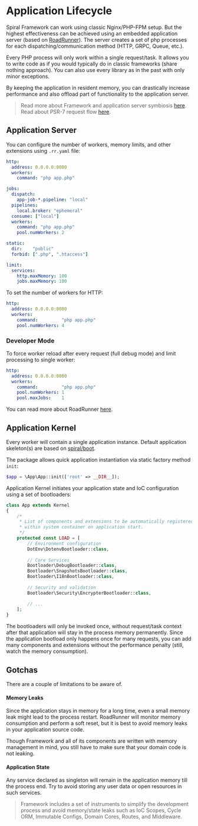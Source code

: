# Application Lifecycle
Spiral Framework can work using classic Nginx/PHP-FPM setup. But the highest effectiveness can be achieved using an embedded application server (based on [RoadRunner](https://roadrunner.dev/)). The server creates a set of php processes for each dispatching/communication method (HTTP, GRPC, Queue, etc.).

Every PHP process will only work within a single request/task. It allows you to write code as if you would typically do in classic frameworks (share nothing approach). You can also use every library as in the past with only minor exceptions.

By keeping the application in resident memory, you can drastically increase performance and also offload part of functionality to the application server.

> Read more about Framework and application server symbiosis [here](/framework/design.md). Read about PSR-7 request flow [here](/http/lifecycle.md).

## Application Server
You can configure the number of workers, memory limits, and other extensions using `.rr.yaml` file:

```yaml
http:
  address: 0.0.0.0:8080
  workers:
    command: "php app.php"

jobs:
  dispatch:
    app-job-*.pipeline: "local"
  pipelines:
    local.broker: "ephemeral"
  consume: ["local"]
  workers:
    command: "php app.php"
    pool.numWorkers: 2

static:
  dir:    "public"
  forbid: [".php", ".htaccess"]

limit:
  services:
    http.maxMemory: 100
    jobs.maxMemory: 100
```

To set the number of workers for HTTP:

```yaml
http:
  address: 0.0.0.0:8080
  workers:
    command:         "php app.php"
    pool.numWorkers: 4
```

### Developer Mode
To force worker reload after every request (full debug mode) and limit processing to single worker:

```yaml
http:
  address: 0.0.0.0:8080
  workers:
    command:         "php app.php"
    pool.numWorkers: 1
    pool.maxJobs:    1
```

You can read more about RoadRunner [here](https://roadrunner.dev/docs).

## Application Kernel
Every worker will contain a single application instance. Default application skeleton(s) are based 
on [spiral/boot](https://github.com/spiral/boot).

The package allows quick application instantiation via static factory method `init`:

```php
$app = \App\App::init(['root' => __DIR__]);
```

Application Kernel initiates your application state and IoC configuration using a set of bootloaders:

```php
class App extends Kernel
{
    /*
     * List of components and extensions to be automatically registered
     * within system container on application start.
     */
    protected const LOAD = [
        // Environment configuration
        DotEnv\DotenvBootloader::class,
        
        // Core Services
        Bootloader\DebugBootloader::class,
        Bootloader\SnapshotsBootloader::class,
        Bootloader\I18nBootloader::class,
        
        // Security and validation
        Bootloader\Security\EncrypterBootloader::class,
        
        // ...
    ];
}
```

The bootloaders will only be invoked once, without request/task context after that application will stay in the process memory permanently. Since the application bootload only happens once for many requests, you can add many components and extensions without the performance penalty (still, watch the memory consumption).

## Gotchas
There are a couple of limitations to be aware of.

#### Memory Leaks
Since the application stays in memory for a long time, even a small memory leak might lead to the process restart. RoadRunner
will monitor memory consumption and perform a soft reset, but it is best to avoid memory leaks in your application source code.

Though Framework and all of its components are written with memory management in mind, you still have to make sure that your domain code is not leaking.

#### Application State
Any service declared as singleton will remain in the application memory till the process end. Try to avoid storing any user data
or open resources in such services. 

> Framework includes a set of instruments to simplify the development process and avoid memory/state leaks such as 
IoC Scopes, Cycle ORM, Immutable Configs, Domain Cores, Routes, and Middleware.

